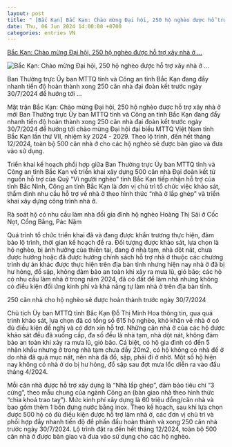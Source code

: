 ```yaml
---
layout: post
title: " [Bắc Kạn] Bắc Kạn: Chào mừng Đại hội, 250 hộ nghèo được hỗ trợ xây nhà ở ..."
date: Thu, 06 Jun 2024 14:00:00 +0700
categories: entries VN
---
```

[Bắc Kạn: Chào mừng Đại hội, 250 hộ nghèo được hỗ trợ xây nhà ở ...](https://daidoanket.vn/bac-kan-chao-mung-dai-hoi-250-ho-ngheo-duoc-ho-tro-xay-nha-o-moi-10282755.html)

![Bắc Kạn: Chào mừng Đại hội, 250 hộ nghèo được hỗ trợ xây nhà ở ...](https://ddk.1cdn.vn/thumbs/1200x630/2024/06/06/ra-soat-ho-co-nhu-cau-lam-nha-o-ho-hoang-thi-sai-coc-not-cong-bang-pac-nam.jpg)

Ban Thường trực Ủy ban MTTQ tỉnh và Công an tỉnh Bắc Kạn đang đẩy nhanh tiến độ hoàn thành xong 250 căn nhà đại đoàn kết trước ngày 30/7/2024 để hướng tới ...

Mặt trận Bắc Kạn: Chào mừng Đại hội, 250 hộ nghèo được hỗ trợ xây nhà ở mới Ban Thường trực Ủy ban MTTQ tỉnh và Công an tỉnh Bắc Kạn đang đẩy nhanh tiến độ hoàn thành xong 250 căn nhà đại đoàn kết trước ngày 30/7/2024 để hướng tới chào mừng Đại hội đại biểu MTTQ Việt Nam tỉnh Bắc Kạn lần thứ VII, nhiệm kỳ 2024 - 2029. Theo lộ trình, đến hết tháng 12/2024, toàn bộ 500 căn nhà ở cho các hộ nghèo sẽ được bàn giao và đưa vào sử dụng.

Triển khai kế hoạch phối hợp giữa Ban Thường trực Ủy ban MTTQ tỉnh và Công an tỉnh Bắc Kạn về triển khai xây dựng 500 căn nhà Đại đoàn kết từ nguồn hỗ trợ của Quỹ “Vì người nghèo” tỉnh Bắc Kạn tiếp nhận hỗ trợ của tỉnh Bắc Ninh, Công an tỉnh Bắc Kạn là đơn vị chủ trì tổ chức việc khảo sát, thẩm định nhu cầu hỗ trợ về nhà ở theo hình thức “nhà ở lắp ghép” và triển khai xây dựng công trình nhà ở.

Rà soát hộ có nhu cầu làm nhà đối gia đình hộ nghèo Hoàng Thị Sải ở Cốc Nọt, Cồng Bằng, Pác Nặm

Quá trình tổ chức triển khai đã và đang được khẩn trương thực hiện, đảm bảo lộ trình, thời gian kế hoạch đề ra. Đối tượng được khảo sát, lựa chọn là hộ nghèo, bị ảnh hưởng của thiên tai, đang ở nhà tạm, nhà dột nát, chưa được hưởng hoặc đã được hưởng chính sách hỗ trợ nhà ở thuộc các chương trình dự án khác được thực hiện trên địa bàn tỉnh nhưng hiện nay nhà ở đã bị hư hỏng, đổ sập, không đảm bảo an toàn khi xảy ra mưa lũ, gió bão; các hộ có nhu cầu làm nhà ở trong năm 2024, đã có đất để làm nhà nhưng không có điều kiện đối ứng kinh phí và khả năng tự làm nhà ở trên địa bàn tỉnh.

250 căn nhà cho hộ nghèo sẽ được hoàn thành trước ngày 30/7/2024

Chủ tịch Ủy ban MTTQ tỉnh Bắc Kạn Đỗ Thị Minh Hoa thông tin, qua quá trình khảo sát, lựa chọn đã có tổng số 615 hộ nghèo, khó khăn về nhà ở có đủ điều kiện đề nghị và có đơn xin hỗ trợ. Những căn nhà ở của các hộ được khảo sát đều đã xuống cấp, đa số đều là nhà tạm, nhà dột nát, không đảm bảo an toàn khi xảy ra mưa lũ, gió bão. Cá biệt, có hộ gia đình có đến 5 nhân khẩu nhưng ở trong nhà tạm chưa đầy 20m2, có hộ không có nhà để ở do nhà đã quá mục nát, nên nhà đã đổ, sập, phải đi ở nhờ. Một số hộ hiện nay không có nhà ở do bị hư hỏng, đổ sập sau đợt mưa lốc diễn ra vào đầu tháng 4/2024.

Mỗi căn nhà được hỗ trợ xây dựng là “Nhà lắp ghép”, đảm bảo tiêu chí “3 cứng”, theo mẫu chung của ngành Công an (bàn giao nhà theo hình thức “chìa khoá trao tay”). Mức kinh phí xây dựng là 60 triệu đồng/căn nhà và bao gồm thêm 1 bồn đựng nước bằng inox. Theo kế hoạch, sau khi lựa chọn được 500 hộ có đủ điều kiện được hỗ trợ làm nhà ở, các đơn vị chủ trì và phối hợp đẩy nhanh tiến độ để phấn đấu hoàn thành và xong 250 căn nhà trước ngày 30/7/2024. Lộ trình đặt ra đến hết tháng 12/2024, toàn bộ 500 căn nhà ở được bàn giao và đưa vào sử dụng cho các hộ nghèo.

